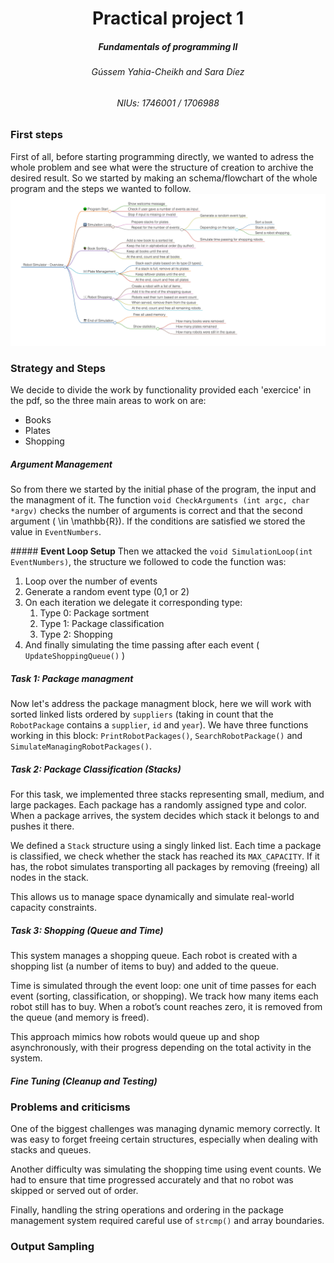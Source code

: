 # <center> Practical project 1
##### <center> Fundamentals of programming II

###### <center > Gússem Yahia-Cheikh and Sara Díez

###### <center> NIUs: 1746001 / 1706988

### First steps

First of all, before starting programming directly, we wanted to adress the whole problem and see what were the structure of creation to archive the desired result. So we started by making an schema/flowchart of the whole program and the steps we wanted to follow.
![Flowchart of how the program works](assets/schema.jpg)

### Strategy and Steps
We decide to divide the work by functionality provided each 'exercice' in the pdf, so the three main areas to work on are:
- Books 
- Plates
- Shopping
  
##### **Argument Management**

So from there we started by the initial phase of the program, the input and the managment of it. The function `void CheckArguments (int argc, char *argv)` checks the number of arguments is correct and that the second argument \( \in \mathbb{R}\). If the conditions are satisfied we stored the value in `EventNumbers`.

##### **Event Loop Setup**
Then we attacked the `void SimulationLoop(int EventNumbers)`, the structure we followed to code the function was:
1. Loop over the number of events
2. Generate a random event type (0,1 or 2)
3. On each iteration we delegate it corresponding type:
   1. Type 0: Package sortment
   2. Type 1: Package classification
   3. Type 2: Shopping
4. And finally simulating the time passing after each event ( `UpdateShoppingQueue()` )

##### **Task 1: Package managment**
Now let's address the package managment block, here we will work with sorted linked lists ordered by `suppliers` (taking in count that the `RobotPackage` contains a `supplier`, `id` and `year`). 
We have three functions working in this block: `PrintRobotPackages()`, `SearchRobotPackage()` and `SimulateManagingRobotPackages()`.

##### **Task 2: Package Classification (Stacks)**

For this task, we implemented three stacks representing small, medium, and large packages. Each package has a randomly assigned type and color. When a package arrives, the system decides which stack it belongs to and pushes it there.

We defined a `Stack` structure using a singly linked list. Each time a package is classified, we check whether the stack has reached its `MAX_CAPACITY`. If it has, the robot simulates transporting all packages by removing (freeing) all nodes in the stack.

This allows us to manage space dynamically and simulate real-world capacity constraints.

##### **Task 3: Shopping (Queue and Time)**

This system manages a shopping queue. Each robot is created with a shopping list (a number of items to buy) and added to the queue.

Time is simulated through the event loop: one unit of time passes for each event (sorting, classification, or shopping). We track how many items each robot still has to buy. When a robot’s count reaches zero, it is removed from the queue (and memory is freed).

This approach mimics how robots would queue up and shop asynchronously, with their progress depending on the total activity in the system.
##### **Fine Tuning (Cleanup and Testing)**

### Problems and criticisms

One of the biggest challenges was managing dynamic memory correctly. It was easy to forget freeing certain structures, especially when dealing with stacks and queues.

Another difficulty was simulating the shopping time using event counts. We had to ensure that time progressed accurately and that no robot was skipped or served out of order.

Finally, handling the string operations and ordering in the package management system required careful use of `strcmp()` and array boundaries.

### Output Sampling

